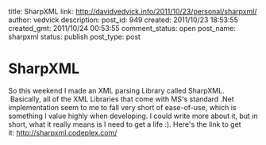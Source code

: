 title: SharpXML
link: http://davidvedvick.info/2011/10/23/personal/sharpxml/
author: vedvick
description:
post_id: 949
created: 2011/10/23 18:53:55
created_gmt: 2011/10/24 00:53:55
comment_status: open
post_name: sharpxml
status: publish
post_type: post

# SharpXML

So this weekend I made an XML parsing Library called SharpXML.  Basically, all of the XML Libraries that come with MS's standard .Net implementation seem to me to fall very short of ease-of-use, which is something I value highly when developing. I could write more about it, but in short, what it really means is I need to get a life :). Here's the link to get it: http://sharpxml.codeplex.com/
